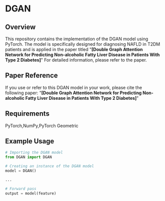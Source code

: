 # DGAN


## Overview
This repository contains the implementation of the DGAN model using PyTorch. The model is specifically designed for diagnosing NAFLD in T2DM patients and is applied in the paper titled "**[Double Graph Attention Network for Predicting Non-alcoholic Fatty Liver Disease in Patients With Type 2 Diabetes]**" For detailed information, please refer to the paper.

## Paper Reference
If you use or refer to this DGAN model in your work, please cite the following paper:
"**[Double Graph Attention Network for Predicting Non-alcoholic Fatty Liver Disease in Patients With Type 2 Diabetes]**"

## Requirements
PyTorch,NumPy,PyTorch Geometric

## Example Usage
```python
# Importing the DGAN model
from DGAN import DGAN

# Creating an instance of the DGAN model
model = DGAN()

...

# Forward pass
output = model(feature)
